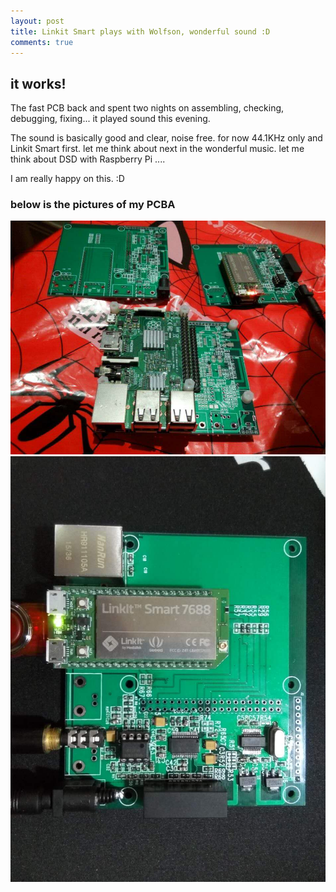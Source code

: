 ```yaml
---
layout: post
title: Linkit Smart plays with Wolfson, wonderful sound :D
comments: true
---
```


## it works!

The fast PCB back and spent two nights on assembling, checking, debugging, fixing... it played sound this evening.

The sound is basically good and clear, noise free. for now 44.1KHz only and Linkit Smart first. let me think about next in the wonderful music. let me think about DSD with Raspberry Pi ....


I am really happy on this. :D

### below is the pictures of my PCBA
![PCB](/images/2016_0414_DAC09_0.jpg)
![PCB](/images/2016_0414_DAC09_1.jpg)

